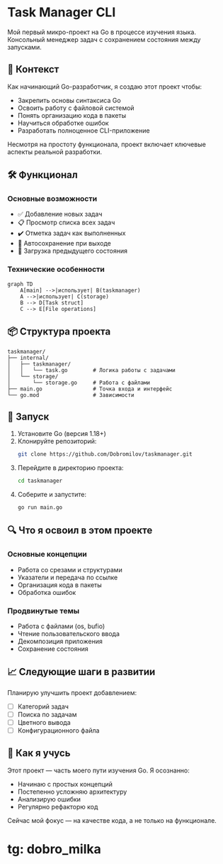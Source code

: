 
# Task Manager CLI

Мой первый микро-проект на Go в процессе изучения языка. Консольный менеджер задач с сохранением состояния между запусками.

## 🧠 Контекст

Как начинающий Go-разработчик, я создаю этот проект чтобы:
- Закрепить основы синтаксиса Go
- Освоить работу с файловой системой
- Понять организацию кода в пакеты
- Научиться обработке ошибок
- Разработать полноценное CLI-приложение

Несмотря на простоту функционала, проект включает ключевые аспекты реальной разработки.

## 🛠 Функционал

### Основные возможности
- ✅ Добавление новых задач
- 📋 Просмотр списка всех задач
- ✔️ Отметка задач как выполненных
- 💾 Автосохранение при выходе
- 🔄 Загрузка предыдущего состояния

### Технические особенности
```mermaid
graph TD
    A[main] -->|использует| B(taskmanager)
    A -->|использует| C(storage)
    B --> D[Task struct]
    C --> E[File operations]
```

## 📦 Структура проекта

```
taskmanager/
├── internal/
│   ├── taskmanager/
│   │   └── task.go        # Логика работы с задачами
│   └── storage/
│       └── storage.go     # Работа с файлами
├── main.go                # Точка входа и интерфейс
└── go.mod                 # Зависимости
```

## 🚀 Запуск

1. Установите Go (версия 1.18+)
2. Клонируйте репозиторий:
   ```bash
   git clone https://github.com/Dobromilov/taskmanager.git
   ```
3. Перейдите в директорию проекта:
   ```bash
   cd taskmanager
   ```
4. Соберите и запустите:
   ```bash
   go run main.go
   ```

## 🔍 Что я освоил в этом проекте

### Основные концепции
- Работа со срезами и структурами
- Указатели и передача по ссылке
- Организация кода в пакеты
- Обработка ошибок

### Продвинутые темы
- Работа с файлами (os, bufio)
- Чтение пользовательского ввода
- Декомпозиция приложения
- Сохранение состояния

## 📈 Следующие шаги в развитии

Планирую улучшить проект добавлением:
- [ ] Категорий задач
- [ ] Поиска по задачам
- [ ] Цветного вывода
- [ ] Конфигурационного файла

## 🤝 Как я учусь

Этот проект — часть моего пути изучения Go. Я осознанно:
- Начинаю с простых концепций
- Постепенно усложняю архитектуру
- Анализирую ошибки
- Регулярно рефакторю код

Сейчас мой фокус — на качестве кода, а не только на функционале.

# tg: dobro_milka
